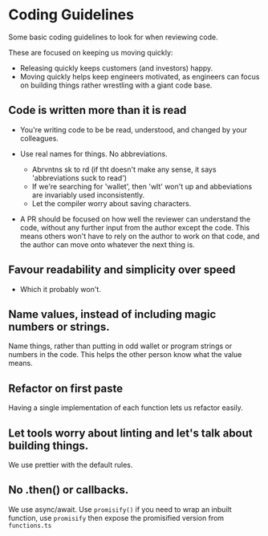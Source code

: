 # Coding Guidelines

Some basic coding guidelines to look for when reviewing code.

These are focused on keeping us moving quickly:

- Releasing quickly keeps customers (and investors) happy.
- Moving quickly helps keep engineers motivated, as engineers can focus on building things rather wrestling with a giant code base.

## Code is written more than it is read

- You're writing code to be be read, understood, and changed by your colleagues.

- Use real names for things. No abbreviations.
  - Abrvntns sk to rd (if tht doesn't make any sense, it says 'abbreviations suck to read')
  - If we're searching for 'wallet', then 'wlt' won't up and abbeviations are invariably used inconsistently.
  - Let the compiler worry about saving characters.

 - A PR should be focused on how well the reviewer can understand the code, without any further input from the author except the code. This means others won't have to rely on the author to work on that code, and the author can move onto whatever the next thing is.

## Favour readability and simplicity over speed

- Which it probably won't.

## Name values, instead of including magic numbers or strings.

Name things, rather than putting in odd wallet or program strings or numbers in the code. This helps the other person know what the value means.

## Refactor on first paste

Having a single implementation of each function lets us refactor easily.

## Let tools worry about linting and let's talk about building things.

We use prettier with the default rules.

## No .then() or callbacks.

We use async/await. Use `promisify()` if you need to wrap an inbuilt function, use `promisify` then expose the promisified version from `functions.ts`
